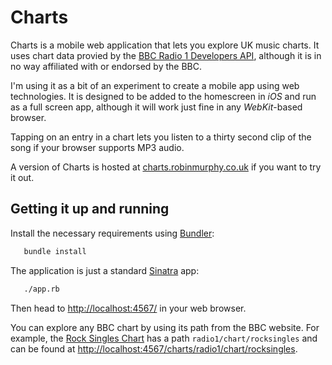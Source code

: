 # Charts

Charts is a mobile web application that lets you explore UK music charts. It uses chart data provied by the [BBC Radio 1 Developers API](http://www.bbc.co.uk/radio1/developers/api/), although it is in no way affiliated with or endorsed by the BBC.

I'm using it as a bit of an experiment to create a mobile app using web technologies. It is designed to be added to the homescreen in *iOS* and run as a full screen app, although it will work just fine in any *WebKit*-based browser.

Tapping on an entry in a chart lets you listen to a thirty second clip of the song if your browser supports MP3 audio.

A version of Charts is hosted at [charts.robinmurphy.co.uk](http://charts.robinmurphy.co.uk/) if you want to try it out.

## Getting it up and running

Install the necessary requirements using [Bundler](http://gembundler.com/):

```bash
   bundle install
```

The application is just a standard [Sinatra](http://www.sinatrarb.com/) app:

```bash
   ./app.rb
```

Then head to [http://localhost:4567/](http://localhost:4567/) in your web browser.

You can explore any BBC chart by using its path from the BBC website. For example, the [Rock Singles Chart](http://www.bbc.co.uk/radio1/chart/rocksingles) has a path `radio1/chart/rocksingles` and can be found at [http://localhost:4567/charts/radio1/chart/rocksingles](http://localhost:4567/charts/radio1/chart/rocksingles).